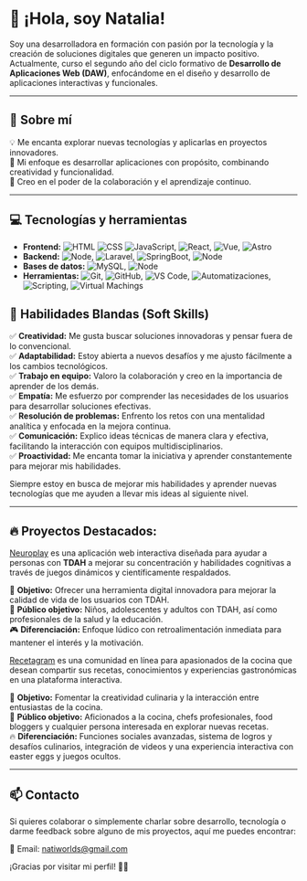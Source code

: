 # 👋 ¡Hola, soy Natalia!

Soy una desarrolladora en formación con pasión por la tecnología y la creación de soluciones digitales que generen un impacto positivo. Actualmente, curso el segundo año del ciclo formativo de **Desarrollo de Aplicaciones Web (DAW)**, enfocándome en el diseño y desarrollo de aplicaciones interactivas y funcionales.

---

## 🚀 Sobre mí

💡 Me encanta explorar nuevas tecnologías y aplicarlas en proyectos innovadores.  
🎯 Mi enfoque es desarrollar aplicaciones con propósito, combinando creatividad y funcionalidad.  
🤝 Creo en el poder de la colaboración y el aprendizaje continuo.

---

## 💻 Tecnologías y herramientas

- **Frontend:** ![HTML](https://img.shields.io/badge/-HTML5-E34F26?logo=html5&logoColor=white&style=flat)
  ![CSS](https://img.shields.io/badge/-CSS3-1572B6?logo=css3&logoColor=white&style=flat) ![JavaScript](https://img.shields.io/badge/-JavaScript-F7DF1E?), ![React](https://img.shields.io/badge/-React-61dbfb?), ![Vue](https://img.shields.io/badge/-Vue-42b883?), ![Astro](https://img.shields.io/badge/-Astro-0d1021?)
- **Backend:** ![Node](https://img.shields.io/badge/-Node.js-87cf30?), ![Laravel](https://img.shields.io/badge/-Laravel-ff3326?), ![SpringBoot](https://img.shields.io/badge/-SpringBoot-72b545?), ![Node](https://img.shields.io/badge/-Express.js-87cf30?)
- **Bases de datos:** ![MySQL](https://img.shields.io/badge/-MySQL-08668f?), ![Node](https://img.shields.io/badge/-MongoDB-082532?)
- **Herramientas:** ![Git](https://img.shields.io/badge/-Git-f15639?), ![GitHub](https://img.shields.io/badge/-GitHub-2c3036?), ![VS Code](https://img.shields.io/badge/-VS%20Code-007ACC?logo=visual-studio-code&logoColor=white&style=flat), ![Automatizaciones](https://img.shields.io/badge/-Automatizaciones-61dbfb?), ![Scripting](https://img.shields.io/badge/-Scripting-ff3326?), ![Virtual Machings](https://img.shields.io/badge/-Virtual%20Machings-f15639?)

## 🌟 Habilidades Blandas (Soft Skills)

✅ **Creatividad:** Me gusta buscar soluciones innovadoras y pensar fuera de lo convencional.  
✅ **Adaptabilidad:** Estoy abierta a nuevos desafíos y me ajusto fácilmente a los cambios tecnológicos.  
✅ **Trabajo en equipo:** Valoro la colaboración y creo en la importancia de aprender de los demás.  
✅ **Empatía:** Me esfuerzo por comprender las necesidades de los usuarios para desarrollar soluciones efectivas.  
✅ **Resolución de problemas:** Enfrento los retos con una mentalidad analítica y enfocada en la mejora continua.  
✅ **Comunicación:** Explico ideas técnicas de manera clara y efectiva, facilitando la interacción con equipos multidisciplinarios.  
✅ **Proactividad:** Me encanta tomar la iniciativa y aprender constantemente para mejorar mis habilidades.

Siempre estoy en busca de mejorar mis habilidades y aprender nuevas tecnologías que me ayuden a llevar mis ideas al siguiente nivel.

---

## 🔥 Proyectos Destacados:

[Neuroplay](#) es una aplicación web interactiva diseñada para ayudar a personas con **TDAH** a mejorar su concentración y habilidades cognitivas a través de juegos dinámicos y científicamente respaldados.

🧠 **Objetivo:** Ofrecer una herramienta digital innovadora para mejorar la calidad de vida de los usuarios con TDAH.  
👥 **Público objetivo:** Niños, adolescentes y adultos con TDAH, así como profesionales de la salud y la educación.  
🎮 **Diferenciación:** Enfoque lúdico con retroalimentación inmediata para mantener el interés y la motivación.

[Recetagram](#) es una comunidad en línea para apasionados de la cocina que desean compartir sus recetas, conocimientos y experiencias gastronómicas en una plataforma interactiva.

🍳 **Objetivo:** Fomentar la creatividad culinaria y la interacción entre entusiastas de la cocina.  
👥 **Público objetivo:** Aficionados a la cocina, chefs profesionales, food bloggers y cualquier persona interesada en explorar nuevas recetas.  
🔥 **Diferenciación:** Funciones sociales avanzadas, sistema de logros y desafíos culinarios, integración de videos y una experiencia interactiva con easter eggs y juegos ocultos.

---

## 📫 Contacto

Si quieres colaborar o simplemente charlar sobre desarrollo, tecnología o darme feedback sobre alguno de mis proyectos, aquí me puedes encontrar:

📧 Email: [natiworlds@gmail.com](mailto:natiworlds@gmail.com)

¡Gracias por visitar mi perfil! 🚀✨
